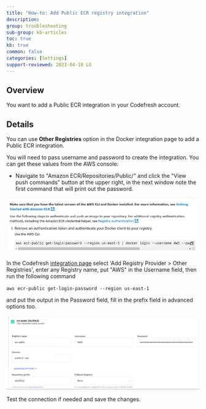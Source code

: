 ```yaml
---
title: "How-to: Add Public ECR registry integration"
description: 
group: troubleshooting
sub-group: kb-articles
toc: true
kb: true
common: false
categories: [Settings]
support-reviewed: 2023-04-18 LG
---
```


## Overview

You want to add a Public ECR integration in your Codefresh account.

## Details

You can use **Other Registries** option in the Docker integration page to add a Public ECR integration.

You will need to pass username and password to create the integration. You can get these values from the AWS console:

* Navigate to "Amazon ECR/Repositories/Public/<repo>" and click the "View push commands" button at the upper right, in the next window note the first command that will print out the password.

![excerpt from aws](/images/troubleshooting/ecrrepo.png)

In the Codefresh [integration page](https://g.codefresh.io/account-admin/account-conf/integration/registryNew) select 'Add Registry Provider > Other Registries', enter any Registry name, put "AWS" in the Username field, then run the following command

`aws ecr-public get-login-password --region us-east-1`

and put the output in the Password field, fill in the prefix field in advanced  options too.

![ECR integration in Codefresh](/images/troubleshooting/ecrrepo2.png)

Test the connection if needed and save the changes.
